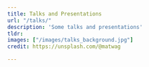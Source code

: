 ```yaml
---
title: Talks and Presentations
url: "/talks/"
description: 'Some talks and presentations'
tldr: 
images: ["/images/talks_background.jpg"]
credit: https://unsplash.com/@matwag

---
```

